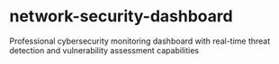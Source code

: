 # network-security-dashboard
Professional cybersecurity monitoring dashboard with real-time threat detection and vulnerability assessment capabilities
